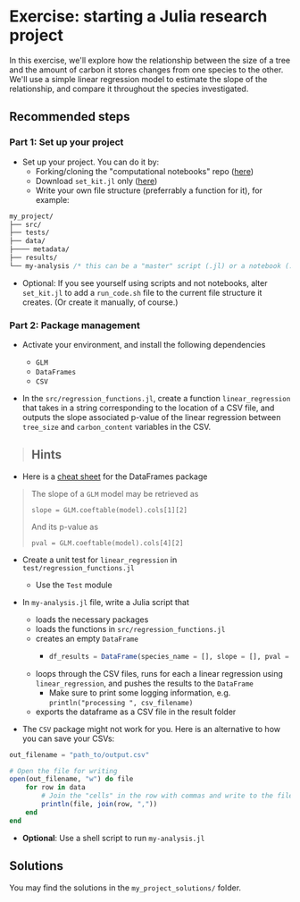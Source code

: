 # Exercise: starting a Julia research project

In this exercise, we'll explore how the relationship between the size of a tree and the amount of carbon it stores changes from one species to the other. We'll use a simple linear regression model to estimate the slope of the relationship, and compare it throughout the species investigated.

## Recommended steps

### Part 1: Set up your project

- Set up your project. You can do it by:
  - Forking/cloning the "computational notebooks" repo ([here](https://github.com/FellowsFreiesWissen/computational_notebooks/tree/file_struct2))
  - Download `set_kit.jl` only ([here](https://github.com/FellowsFreiesWissen/computational_notebooks/tree/file_struct2)) 
  - Write your own file structure (preferrably a function for it), for example:

```css
my_project/
├── src/
├── tests/
├── data/
├──── metadata/
├── results/
└── my-analysis /* this can be a "master" script (.jl) or a notebook (.ipynb) */
```

- Optional: If you see yourself using scripts and not notebooks, alter `set_kit.jl` to add a `run_code.sh` file to the current file structure it creates. (Or create it manually, of course.)

### Part 2: Package management

- Activate your environment, and install the following dependencies
  - `GLM`
  - `DataFrames`
  - `CSV`

- In the `src/regression_functions.jl`, create a function `linear_regression` that takes in a string corresponding to the location of a CSV file, and outputs the slope associated p-value of the linear regression between `tree_size` and `carbon_content` variables in the CSV.

>## Hints

- Here is a [cheat sheet](https://www.ahsmart.com/assets/pages/data-wrangling-with-data-frames-jl-cheat-sheet/DataFramesCheatSheet_v1.x_rev1.pdf) for the DataFrames package
> 
> The slope of a `GLM` model may be retrieved as   
>
> `slope = GLM.coeftable(model).cols[1][2]`
>
> And its p-value as 
> 
> `pval = GLM.coeftable(model).cols[4][2]`
    
- Create a unit test for `linear_regression` in `test/regression_functions.jl`
  - Use the `Test` module

- In `my-analysis.jl` file, write a Julia script that
  - loads the necessary packages
  - loads the functions in `src/regression_functions.jl` 
  - creates an empty `DataFrame`
    - ```julia
      df_results = DataFrame(species_name = [], slope = [], pval = [])
      ```
  - loops through the CSV files, runs for each a linear regression using `linear_regression`, and pushes the results to the `DataFrame`
    - Make sure to print some logging information, e.g. `println("processing ", csv_filename)`
  - exports the dataframe as a CSV file in the result folder

- The `CSV` package might not work for you. Here is an alternative to how you can save your CSVs:

```jl
out_filename = "path_to/output.csv"

# Open the file for writing
open(out_filename, "w") do file
    for row in data
        # Join the "cells" in the row with commas and write to the file
        println(file, join(row, ","))
    end
end
```

- **Optional**: Use a shell script to run `my-analysis.jl`

## Solutions

You may find the solutions in the `my_project_solutions/` folder.